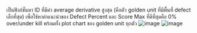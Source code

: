 เป็นฟังก์ชั่นหา ID ที่มีค่า average derivative สูงสุด (คือตัว golden unit ที่มีพื้นที่ defect เล็กที่สุด) เพื่อใช้หาค่าแนะนำของ Defect Percent และ Score Max ที่ดีที่สุดคือ 0% over/under kill พร้อมทั้ง plot chart ของ golden unit ทุกตัว
![image](https://github.com/user-attachments/assets/96eb37e1-84a9-4c1e-bfda-e82f3886003d)
![image](https://github.com/user-attachments/assets/c0bb92f1-c983-4d69-b948-715a25f044ca)
